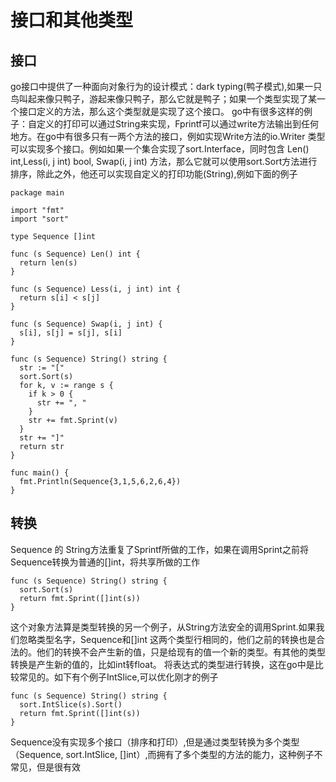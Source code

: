 # 接口和其他类型

## 接口
go接口中提供了一种面向对象行为的设计模式：dark typing(鸭子模式),如果一只鸟叫起来像只鸭子，游起来像只鸭子，那么它就是鸭子；如果一个类型实现了某一个接口定义的方法，那么这个类型就是实现了这个接口。
go中有很多这样的例子：自定义的打印可以通过String来实现，Fprintf可以通过write方法输出到任何地方。在go中有很多只有一两个方法的接口，例如实现Write方法的io.Writer
类型可以实现多个接口。例如如果一个集合实现了sort.Interface，同时包含 Len() int,Less(i, j int) bool, Swap(i, j int) 方法，那么它就可以使用sort.Sort方法进行排序，除此之外，他还可以实现自定义的打印功能(String),例如下面的例子
```
package main

import "fmt"
import "sort"

type Sequence []int

func (s Sequence) Len() int {
  return len(s)
}

func (s Sequence) Less(i, j int) int {
  return s[i] < s[j]
}

func (s Sequence) Swap(i, j int) {
  s[i], s[j] = s[j], s[i]
}

func (s Sequence) String() string {
  str := "["
  sort.Sort(s)
  for k, v := range s {
    if k > 0 {
      str += ", "
    }
    str += fmt.Sprint(v)
  }
  str += "]"
  return str
}

func main() {
  fmt.Println(Sequence{3,1,5,6,2,6,4})
}
```
## 转换
Sequence 的 String方法重复了Sprintf所做的工作，如果在调用Sprint之前将Sequence转换为普通的[]int，将共享所做的工作
```
func (s Sequence) String() string {
  sort.Sort(s)
  return fmt.Sprint([]int(s))
}
```
这个对象方法算是类型转换的另一个例子，从String方法安全的调用Sprint.如果我们忽略类型名字，Sequence和[]int 这两个类型行相同的，他们之前的转换也是合法的。他们的转换不会产生新的值，只是给现有的值一个新的类型。有其他的类型转换是产生新的值的，比如int转float。
将表达式的类型进行转换，这在go中是比较常见的。如下有个例子IntSlice,可以优化刚才的例子

```
func (s Sequence) String() string {
  sort.IntSlice(s).Sort()
  return fmt.Sprint([]int(s))
}
```
Sequence没有实现多个接口（排序和打印）,但是通过类型转换为多个类型（Sequence, sort.IntSlice, []int）,而拥有了多个类型的方法的能力，这种例子不常见，但是很有效






































